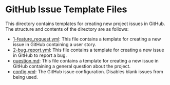 # GitHub Issue Template Files

This directory contains templates for creating new project issues in GitHub. The structure and contents of the directory are as follows:

* [1-feature_request.yml](1-feature_request.yml): This file contains a template for creating a new issue in GitHub containing a user story.
* [2-bug_report.yml](2-bug_report.yml): This file contains a template for creating a new issue in GitHub to report a bug.
* [question.md](question.md): This file contains a template for creating a new issue in GitHub containing a general question about the project.
* [config.yml](config.yml): The GitHub issue configuration. Disables blank issues from being used.
